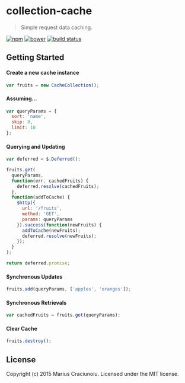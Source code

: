 collection-cache
================

> Simple request data caching.

[![npm](https://img.shields.io/npm/v/collection-cache.svg)](https://www.npmjs.com/package/collection-cache)
[![bower](https://img.shields.io/bower/v/collection-cache.svg)](https://github.com/mariusc23/collection-cache)
[![build status](https://travis-ci.org/mariusc23/collection-cache.svg)](https://travis-ci.org/mariusc23/collection-cache)

## Getting Started

#### Create a new cache instance

```js
var fruits = new CacheCollection();
```

#### Assuming...
```js
var queryParams = {
  sort: 'name',
  skip: 0,
  limit: 10
};
```

#### Querying and Updating
```js
var deferred = $.Deferred();

fruits.get(
  queryParams,
  function(err, cachedFruits) {
    deferred.resolve(cachedFruits);
  },
  function(addToCache) {
    $http({
      url: '/fruits',
      method: 'GET',
      params: queryParams
    }).success(function(newFruits) {
      addToCache(newFruits);
      deferred.resolve(newFruits);
    });
  }
);

return deferred.promise;
```

#### Synchronous Updates
```js
fruits.add(queryParams, ['apples', 'oranges']);
```

#### Synchronous Retrievals
```js
var cachedFruits = fruits.get(queryParams);
```

#### Clear Cache
```js
fruits.destroy();
```


## License
Copyright (c) 2015 Marius Craciunoiu. Licensed under the MIT license.
